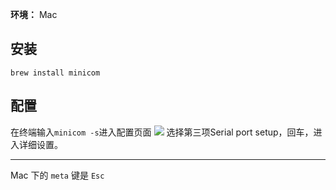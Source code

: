 **环境：** Mac
## 安装
`brew install minicom`
## 配置
在终端输入`minicom -s`进入配置页面
![](&&&SFLOCALFILEPATH&&&639250-20160314120718240-1505730033.png)
选择第三项Serial port setup，回车，进入详细设置。

---

Mac 下的 `meta` 键是 `Esc`